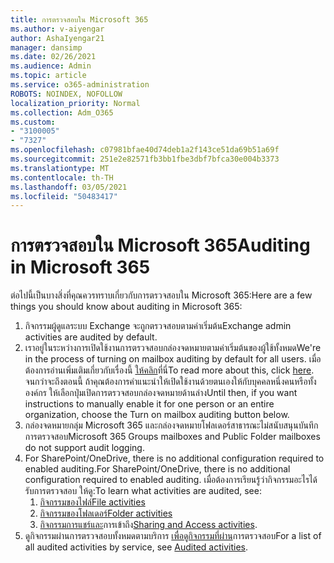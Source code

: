 ```yaml
---
title: การตรวจสอบใน Microsoft 365
ms.author: v-aiyengar
author: AshaIyengar21
manager: dansimp
ms.date: 02/26/2021
ms.audience: Admin
ms.topic: article
ms.service: o365-administration
ROBOTS: NOINDEX, NOFOLLOW
localization_priority: Normal
ms.collection: Adm_O365
ms.custom:
- "3100005"
- "7327"
ms.openlocfilehash: c07981bfae40d74deb1a2f143ce51da69b51a69f
ms.sourcegitcommit: 251e2e82571fb3bb1fbe3dbf7bfca30e004b3373
ms.translationtype: MT
ms.contentlocale: th-TH
ms.lasthandoff: 03/05/2021
ms.locfileid: "50483417"
---
```

# <a name="auditing-in-microsoft-365"></a><span data-ttu-id="af0d8-102">การตรวจสอบใน Microsoft 365</span><span class="sxs-lookup"><span data-stu-id="af0d8-102">Auditing in Microsoft 365</span></span>

<span data-ttu-id="af0d8-103">ต่อไปนี้เป็นบางสิ่งที่คุณควรทราบเกี่ยวกับการตรวจสอบใน Microsoft 365:</span><span class="sxs-lookup"><span data-stu-id="af0d8-103">Here are a few things you should know about auditing in Microsoft 365:</span></span>

1. <span data-ttu-id="af0d8-104">กิจกรรมผู้ดูแลระบบ Exchange จะถูกตรวจสอบตามค่าเริ่มต้น</span><span class="sxs-lookup"><span data-stu-id="af0d8-104">Exchange admin activities are audited by default.</span></span>
1. <span data-ttu-id="af0d8-105">เราอยู่ในระหว่างการเปิดใช้งานการตรวจสอบกล่องจดหมายตามค่าเริ่มต้นของผู้ใช้ทั้งหมด</span><span class="sxs-lookup"><span data-stu-id="af0d8-105">We're in the process of turning on mailbox auditing by default for all users.</span></span> <span data-ttu-id="af0d8-106">เมื่อต้องการอ่านเพิ่มเติมเกี่ยวกับเรื่องนี้ [ให้คลิก](https://techcommunity.microsoft.com/t5/Security-Privacy-and-Compliance/Exchange-Mailbox-Auditing-will-be-enabled-by-default/ba-p/215171)ที่นี่</span><span class="sxs-lookup"><span data-stu-id="af0d8-106">To read more about this, click [here](https://techcommunity.microsoft.com/t5/Security-Privacy-and-Compliance/Exchange-Mailbox-Auditing-will-be-enabled-by-default/ba-p/215171).</span></span> <span data-ttu-id="af0d8-107">จนกว่าจะถึงตอนนี้ ถ้าคุณต้องการคําแนะนําให้เปิดใช้งานด้วยตนเองให้กับบุคคลหนึ่งคนหรือทั้งองค์กร ให้เลือกปุ่มเปิดการตรวจสอบกล่องจดหมายด้านล่าง</span><span class="sxs-lookup"><span data-stu-id="af0d8-107">Until then, if you want instructions to manually enable it for one person or an entire organization, choose the Turn on mailbox auditing button below.</span></span>
1. <span data-ttu-id="af0d8-108">กล่องจดหมายกลุ่ม Microsoft 365 และกล่องจดหมายโฟลเดอร์สาธารณะไม่สนับสนุนบันทึกการตรวจสอบ</span><span class="sxs-lookup"><span data-stu-id="af0d8-108">Microsoft 365 Groups mailboxes and Public Folder mailboxes do not support audit logging.</span></span>
1. <span data-ttu-id="af0d8-109">For SharePoint/OneDrive, there is no additional configuration required to enabled auditing.</span><span class="sxs-lookup"><span data-stu-id="af0d8-109">For SharePoint/OneDrive, there is no additional configuration required to enabled auditing.</span></span> <span data-ttu-id="af0d8-110">เมื่อต้องการเรียนรู้ว่ากิจกรรมอะไรได้รับการตรวจสอบ ให้ดู:</span><span class="sxs-lookup"><span data-stu-id="af0d8-110">To learn what activities are audited, see:</span></span>
    1. [<span data-ttu-id="af0d8-111">กิจกรรมของไฟล์</span><span class="sxs-lookup"><span data-stu-id="af0d8-111">File activities</span></span>](https://docs.microsoft.com/office365/securitycompliance/search-the-audit-log-in-security-and-compliance#file-and-page-activities)
    1. [<span data-ttu-id="af0d8-112">กิจกรรมของโฟลเดอร์</span><span class="sxs-lookup"><span data-stu-id="af0d8-112">Folder activities</span></span>](https://docs.microsoft.com/office365/securitycompliance/search-the-audit-log-in-security-and-compliance#folder-activities)
    1. <span data-ttu-id="af0d8-113">[กิจกรรมการแชร์และ](https://docs.microsoft.com/office365/securitycompliance/search-the-audit-log-in-security-and-compliance#sharing-and-access-request-activities)การเข้าถึง</span><span class="sxs-lookup"><span data-stu-id="af0d8-113">[Sharing and Access activities](https://docs.microsoft.com/office365/securitycompliance/search-the-audit-log-in-security-and-compliance#sharing-and-access-request-activities).</span></span>
1. <span data-ttu-id="af0d8-114">ดูกิจกรรมผ่านการตรวจสอบทั้งหมดตามบริการ [เพื่อดูกิจกรรมที่ผ่าน](https://docs.microsoft.com/office365/securitycompliance/search-the-audit-log-in-security-and-compliance#audited-activities)การตรวจสอบ</span><span class="sxs-lookup"><span data-stu-id="af0d8-114">For a list of all audited activities by service, see [Audited activities](https://docs.microsoft.com/office365/securitycompliance/search-the-audit-log-in-security-and-compliance#audited-activities).</span></span>
